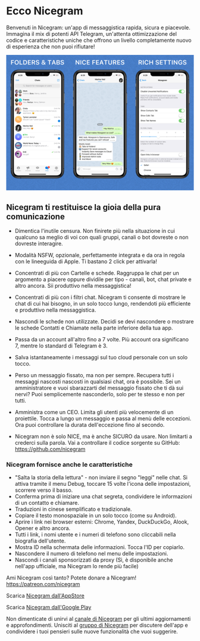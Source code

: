 # Ecco Nicegram

Benvenuti in Nicegram: un'app di messaggistica rapida, sicura e piacevole. Immagina il mix di potenti API Telegram, un'attenta ottimizzazione del codice e caratteristiche uniche che offrono un livello completamente nuovo di esperienza che non puoi rifiutare!

![Immagine di presentazione](images/NicegramGrid.png)

## Nicegram ti restituisce la gioia della pura comunicazione

- Dimentica l'inutile censura. Non finirete più nella situazione in cui qualcuno sa meglio di voi con quali gruppi, canali o bot dovreste o non dovreste interagire.

- Modalità NSFW, opzionale, perfettamente integrata e da ora in regola con le lineeguida di Apple. Ti bastano 2 click per attivarla!

- Concentrati di più con Cartelle e schede. Raggruppa le chat per un argomento a piacere oppure dividile per tipo - canali, bot, chat private e altro ancora. Sii produttivo nella messaggistica!

- Concentrati di più con i filtri chat. Nicegram ti consente di mostrare le chat di cui hai bisogno, in un solo tocco lungo, rendendoti più efficiente e produttivo nella messaggistica.

- Nascondi le schede non utilizzate. Decidi se devi nascondere o mostrare le schede Contatti e Chiamate nella parte inferiore della tua app.

- Passa da un account all'altro fino a 7 volte. Più account ora significano 7, mentre lo standard di Telegram è 3.

- Salva istantaneamente i messaggi sul tuo cloud personale con un solo tocco.

- Perso un messaggio fissato, ma non per sempre. Recupera tutti i messaggi nascosti nascosti in qualsiasi chat, ora è possibile. Sei un amministratore e vuoi sbarazzarti del messaggio fissato che ti dà sui nervi? Puoi semplicemente nasconderlo, solo per te stesso e non per tutti.

- Amministra come un CEO. Limita gli utenti più velocemente di un proiettile. Tocca a lungo un messaggio e passa al menù delle eccezioni. Ora puoi controllare la durata dell'eccezione fino al secondo.

- Nicegram non è solo NICE, ma è anche SICURO da usare. Non limitarti a crederci sulla parola. Vai a controllare il codice sorgente su GitHub: <https://github.com/nicegram>

### Nicegram fornisce anche le caratteristiche

- "Salta la storia della lettura" - non inviare il segno "leggi" nelle chat. Si attiva tramite il menu Debug, toccare 15 volte l'icona delle impostazioni, scorrere verso il basso.
- Conferma prima di iniziare una chat segreta, condividere le informazioni di un contatto e chiamare.
- Traduzioni in cinese semplificato e tradizionale.
- Copiare il testo monospaziale in un solo tocco (come su Android).
- Aprire i link nei browser esterni: Chrome, Yandex, DuckDuckGo, Alook, Opener e altro ancora.
- Tutti i link, i nomi utente e i numeri di telefono sono cliccabili nella biografia dell'utente.
- Mostra ID nella schermata delle informazioni. Tocca l'ID per copiarlo.
- Nascondere il numero di telefono nel menu delle impostazioni.
- Nascondi i canali sponsorizzati da proxy (Sì, è disponibile anche nell'app ufficiale, ma Nicegram lo rende più facile)

Ami Nicegram così tanto?
Potete donare a Nicegram! <https://patreon.com/nicegram>

Scarica [Nicegram dall'AppStore](https://apps.apple.com/app/apple-store/id1608870673?pt=119567154&ct=nicegram.app&mt=8)

Scarica [Nicegram dall'Google Play](https://play.google.com/store/apps/details?id=app.nicegram&utm_source=nicegram.app&utm_medium=main&utm_campaign=web8)


Non dimenticate di unirvi al [canale di Nicegram](https://t.me/nicegramapp) per gli ultimi aggiornamenti e approfondimenti. Unisciti al [gruppo di Nicegram](https://t.me/nicegram_it) per discutere dell'app e condividere i tuoi pensieri sulle nuove funzionalità che vuoi suggerire.
